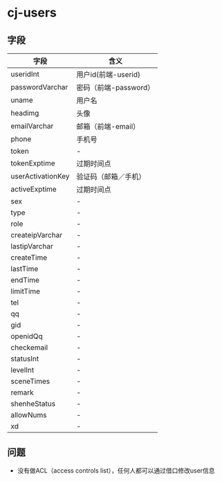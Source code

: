 # cj-users

## 字段
字段|含义
---|---
useridInt|用户id(前端-userid)
passwordVarchar|密码（前端-password）
uname|用户名
headimg|头像
emailVarchar|邮箱（前端-email）
phone|手机号
token|-
tokenExptime|过期时间点
userActivationKey|验证码（邮箱／手机）
activeExptime|过期时间点
sex|-
type|-
role|-
createipVarchar|-
lastipVarchar|-
createTime|-
lastTime|-
endTime|-
limitTime|-
tel|-
qq|-
gid|-
openidQq|-
checkemail|-
statusInt|-
levelInt|-
sceneTimes|-
remark|-
shenheStatus|-
allowNums|-
xd|-

## 问题
- 没有做ACL（access controls list），任何人都可以通过借口修改user信息




